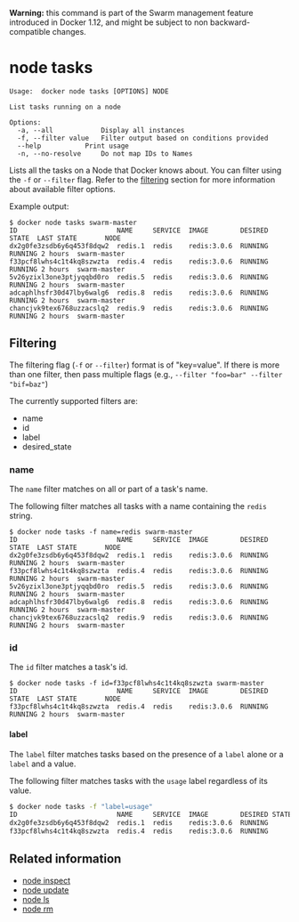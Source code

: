 <!--[metadata]>
+++
title = "node tasks"
description = "The node tasks command description and usage"
keywords = ["node, tasks"]
[menu.main]
parent = "smn_cli"
+++
<![end-metadata]-->

**Warning:** this command is part of the Swarm management feature introduced in Docker 1.12, and might be subject to non backward-compatible changes.

# node tasks

    Usage:  docker node tasks [OPTIONS] NODE

    List tasks running on a node

    Options:
      -a, --all            Display all instances
      -f, --filter value   Filter output based on conditions provided
      --help           Print usage
      -n, --no-resolve     Do not map IDs to Names

Lists all the tasks on a Node that Docker knows about. You can filter using the `-f` or `--filter` flag. Refer to the [filtering](#filtering) section for more information about available filter options.

Example output:

    $ docker node tasks swarm-master
    ID                         NAME     SERVICE  IMAGE        DESIRED STATE  LAST STATE       NODE
    dx2g0fe3zsdb6y6q453f8dqw2  redis.1  redis    redis:3.0.6  RUNNING        RUNNING 2 hours  swarm-master
    f33pcf8lwhs4c1t4kq8szwzta  redis.4  redis    redis:3.0.6  RUNNING        RUNNING 2 hours  swarm-master
    5v26yzixl3one3ptjyqqbd0ro  redis.5  redis    redis:3.0.6  RUNNING        RUNNING 2 hours  swarm-master
    adcaphlhsfr30d47lby6walg6  redis.8  redis    redis:3.0.6  RUNNING        RUNNING 2 hours  swarm-master
    chancjvk9tex6768uzzacslq2  redis.9  redis    redis:3.0.6  RUNNING        RUNNING 2 hours  swarm-master


## Filtering

The filtering flag (`-f` or `--filter`) format is of "key=value". If there is more
than one filter, then pass multiple flags (e.g., `--filter "foo=bar" --filter "bif=baz"`)

The currently supported filters are:

* name
* id
* label
* desired_state

### name

The `name` filter matches on all or part of a task's name.

The following filter matches all tasks with a name containing the `redis` string.

    $ docker node tasks -f name=redis swarm-master
    ID                         NAME     SERVICE  IMAGE        DESIRED STATE  LAST STATE       NODE
    dx2g0fe3zsdb6y6q453f8dqw2  redis.1  redis    redis:3.0.6  RUNNING        RUNNING 2 hours  swarm-master
    f33pcf8lwhs4c1t4kq8szwzta  redis.4  redis    redis:3.0.6  RUNNING        RUNNING 2 hours  swarm-master
    5v26yzixl3one3ptjyqqbd0ro  redis.5  redis    redis:3.0.6  RUNNING        RUNNING 2 hours  swarm-master
    adcaphlhsfr30d47lby6walg6  redis.8  redis    redis:3.0.6  RUNNING        RUNNING 2 hours  swarm-master
    chancjvk9tex6768uzzacslq2  redis.9  redis    redis:3.0.6  RUNNING        RUNNING 2 hours  swarm-master


### id

The `id` filter matches a task's id.

    $ docker node tasks -f id=f33pcf8lwhs4c1t4kq8szwzta swarm-master
    ID                         NAME     SERVICE  IMAGE        DESIRED STATE  LAST STATE       NODE
    f33pcf8lwhs4c1t4kq8szwzta  redis.4  redis    redis:3.0.6  RUNNING        RUNNING 2 hours  swarm-master


#### label

The `label` filter matches tasks based on the presence of a `label` alone or a `label` and a
value.

The following filter matches tasks with the `usage` label regardless of its value.

```bash
$ docker node tasks -f "label=usage"
ID                         NAME     SERVICE  IMAGE        DESIRED STATE  LAST STATE       NODE
dx2g0fe3zsdb6y6q453f8dqw2  redis.1  redis    redis:3.0.6  RUNNING        RUNNING 2 hours  swarm-master
f33pcf8lwhs4c1t4kq8szwzta  redis.4  redis    redis:3.0.6  RUNNING        RUNNING 2 hours  swarm-master
```


## Related information

* [node inspect](node_inspect.md)
* [node update](node_update.md)
* [node ls](node_ls.md)
* [node rm](node_rm.md)
